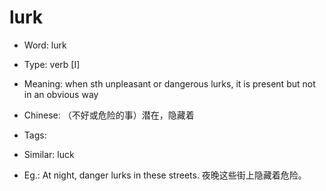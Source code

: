 # lurk

- Word: lurk

- Type: verb [I]
- Meaning: when sth unpleasant or dangerous lurks, it is present but not in an obvious way
- Chinese: （不好或危险的事）潜在，隐藏着
- Tags: 
- Similar: luck
- Eg.: At night, danger lurks in these streets. 夜晚这些街上隐藏着危险。

